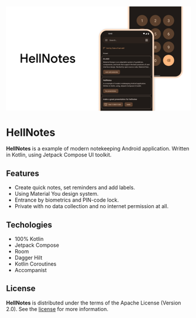 ![HellNotes](docs/splash.jpg)

# HellNotes

**HellNotes** is a example of modern notekeeping Android application. Written in Kotlin, using Jetpack Compose UI toolkit. 

## Features

- Create quick notes, set reminders and add labels.
- Using Material You design system.
- Entrance by biometrics and PIN-code lock.
- Private with no data collection and no internet permission at all.

## Techologies

- 100% Kotlin
- Jetpack Compose
- Room
- Dagger Hilt
- Kotlin Coroutines
- Accompanist

## License

**HellNotes** is distributed under the terms of the Apache License (Version 2.0). See the
[license](LICENSE) for more information.
